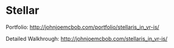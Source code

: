 # Stellar

Portfolio: http://johnjoemcbob.com/portfolio/stellaris_in_vr-is/

Detailed Walkhrough: http://johnjoemcbob.com/stellaris_in_vr-is/
